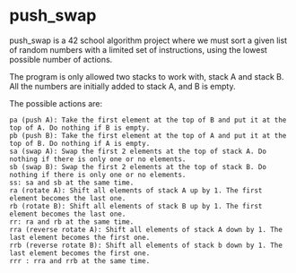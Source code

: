 # push_swap

push_swap is a 42 school algorithm project where we must sort a given list of random numbers with a limited set of instructions, using the lowest possible number of actions.

The program is only allowed two stacks to work with, stack A and stack B. All the numbers are initially added to stack A, and B is empty.

The possible actions are:

    pa (push A): Take the first element at the top of B and put it at the top of A. Do nothing if B is empty.
    pb (push B): Take the first element at the top of A and put it at the top of B. Do nothing if A is empty.
    sa (swap A): Swap the first 2 elements at the top of stack A. Do nothing if there is only one or no elements.
    sb (swap B): Swap the first 2 elements at the top of stack B. Do nothing if there is only one or no elements.
    ss: sa and sb at the same time.
    ra (rotate A): Shift all elements of stack A up by 1. The first element becomes the last one.
    rb (rotate B): Shift all elements of stack B up by 1. The first element becomes the last one.
    rr: ra and rb at the same time.
    rra (reverse rotate A): Shift all elements of stack A down by 1. The last element becomes the first one.
    rrb (reverse rotate B): Shift all elements of stack b down by 1. The last element becomes the first one.
    rrr : rra and rrb at the same time.
